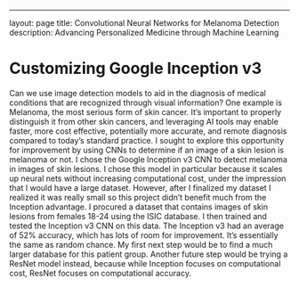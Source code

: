 ---
layout: page
title: Convolutional Neural Networks for Melanoma Detection
description: Advancing Personalized Medicine through Machine Learning

# Customizing Google Inception v3

Can we use image detection models to aid in the diagnosis of medical conditions that are recognized through visual information? One example is Melanoma, the most serious form of skin cancer. It’s important to properly distinguish it from other skin cancers, and leveraging AI tools may enable faster, more cost effective, potentially more accurate, and remote diagnosis compared to today’s standard practice. I sought to explore this opportunity for improvement by using CNNs to determine if an image of a skin lesion is melanoma or not.
I chose the Google Inception v3 CNN to detect melanoma in images of skin lesions. I chose this model in particular because it scales up neural nets without increasing computational cost, under the impression that I would have a large dataset. However, after I finalized my dataset I realized it was really small so this project didn’t benefit much from the Inception advantage. I procured a dataset that contains images of skin lesions from females 18-24 using the ISIC database. I then trained and tested the Inception v3 CNN on this data. The Inception v3 had an average of 52% accuracy, which has lots of room for improvement. It’s essentially the same as random chance. My first next step would be to find a much larger database for this patient group. Another future step would be trying a ResNet model instead, because while Inception focuses on computational cost, ResNet focuses on computational accuracy.
